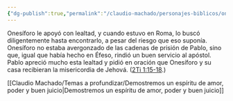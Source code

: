 ```yaml
---
{"dg-publish":true,"permalink":"/claudio-machado/personajes-biblicos/onesiforo/"}
---
```


Onesíforo le apoyó con lealtad, y cuando estuvo en Roma, lo buscó diligentemente hasta encontrarlo, a pesar del riesgo que eso suponía. Onesíforo no estaba avergonzado de las cadenas de prisión de Pablo, sino que, igual que había hecho en Éfeso, rindió un buen servicio al apóstol. Pablo apreció mucho esta lealtad y pidió en oración que Onesíforo y su casa recibieran la misericordia de Jehová. ([2Ti 1:15-18](https://wol.jw.org/es/wol/b/r4/lp-s/nwtsty/55/1#v=55:1:15-55:1:18).)

[[Claudio Machado/Temas a profundizar/Demostremos un espíritu de amor, poder y buen juicio\|Demostremos un espíritu de amor, poder y buen juicio]]